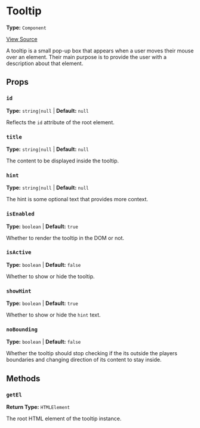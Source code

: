 # Tooltip

**Type:** `Component`

[View Source](../../../../vime-complete/src/plugins/tooltips/Tooltip.svelte)

A tooltip is a small pop-up box that appears when a user moves their mouse over an element. Their main 
purpose is to provide the user with a description about that element.

## Props

### `id`

**Type:** `string|null` | **Default:** `null`

Reflects the `id` attribute of the root element.

### `title`

**Type:** `string|null` | **Default:** `null`

The content to be displayed inside the tooltip.

### `hint`

**Type:** `string|null` | **Default:** `null`

The hint is some optional text that provides more context.

### `isEnabled`

**Type:** `boolean` | **Default:** `true`

Whether to render the tooltip in the DOM or not.

### `isActive`

**Type:** `boolean` | **Default:** `false`

Whether to show or hide the tooltip.

### `showHint`

**Type:** `boolean` | **Default:** `true`

Whether to show or hide the `hint` text.

### `noBounding`

**Type:** `boolean` | **Default:** `false`

Whether the tooltip should stop checking if the its outside the players boundaries and 
changing direction of its content to stay inside.

## Methods

### `getEl`

**Return Type:** `HTMLElement`

The root HTML element of the tooltip instance.